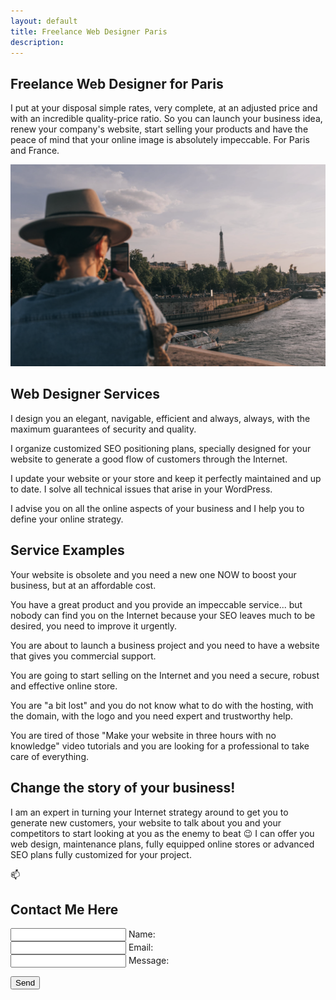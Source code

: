 ```yaml
---
layout: default
title: Freelance Web Designer Paris
description:
---
```


## Freelance Web Designer for Paris

I put at your disposal simple rates, very complete, at an adjusted price and with an incredible quality-price ratio. So you can launch your business idea, renew your company's website, start selling your products and have the peace of mind that your online image is absolutely impeccable. For Paris and France.

<img src="/paris.png" alt="paris">

## Web Designer Services

I design you an elegant, navigable, efficient and always, always, with the maximum guarantees of security and quality.

I organize customized SEO positioning plans, specially designed for your website to generate a good flow of customers through the Internet.

I update your website or your store and keep it perfectly maintained and up to date. I solve all technical issues that arise in your WordPress.

I advise you on all the online aspects of your business and I help you to define your online strategy.

## Service Examples

Your website is obsolete and you need a new one NOW to boost your business, but at an affordable cost.


You have a great product and you provide an impeccable service... but nobody can find you on the Internet because your SEO leaves much to be desired, you need to improve it urgently.


You are about to launch a business project and you need to have a website that gives you commercial support.


You are going to start selling on the Internet and you need a secure, robust and effective online store.


You are "a bit lost" and you do not know what to do with the hosting, with the domain, with the logo and you need expert and trustworthy help.


You are tired of those "Make your website in three hours with no knowledge" video tutorials and you are looking for a professional to take care of everything.

## Change the story of your business!
I am an expert in turning your Internet strategy around to get you to generate new customers, your website to talk about you and your competitors to start looking at you as the enemy to beat 😉 I can offer you web design, maintenance plans, fully equipped online stores or advanced SEO plans fully customized for your project.


📫
## Contact Me Here

<form action="https://formsubmit.co/lukasz.adms@gmail.com" method="POST">

  <div class="form-control">
     <input type="name" required name="name"> 
      <label>Name:</label>
  </div>

  <div class="form-control">
    <input type="email" required name="email">
    <label>Email:</label>
  </div>

  <div class="form-control">
  <input type="textarea" required name="message">
  <label>Message:</label>
  </div>

  <button class="submit--button" type="submit" value="Send">Send</button>
</form>
